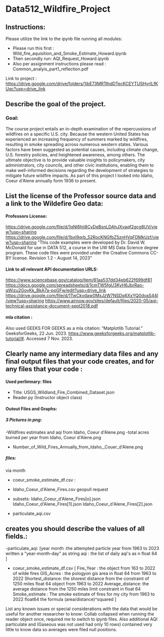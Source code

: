 # Data512_Wildfire_Project

## Instructions:

Please utilize the link to the ipynb file running all modules:
- Please run this first : Wild_fire_aquisition_and_Smoke_Estimate_Howard.ipynb
- Then secondly run: AQI_Request_Howard.ipynb
- Also per assignment instructions please read : Common_analyis_part1_reflection.pdf

Link to project : https://drive.google.com/drive/folders/1ibE73MRTthdDTecKCEYTUSHyrlLfKUqc?usp=drive_link


## Describe the goal of the project.

### Goal:


The course project entails an in-depth examination of the repercussions of wildfires on a specific U.S. city.
Because the western United States has experienced an increasing frequency of summers marked by wildfires, resulting in smoke spreading across numerous western states. Various factors have been suggested as potential causes, including climate change, U.S. forestry policies, and heightened awareness, among others. The ultimate objective is to provide valuable insights to policymakers, city administrators, city councils, and other civic institutions, enabling them to make well-informed decisions regarding the development of strategies to mitigate future wildfire impacts. As part of this project I looked into Idaho, Coeur d'Alene annually form 1936 to present. 

## List the license of the Professor source data and a link to the Wildefire Geo data: 

#### Professors License:
https://drive.google.com/file/d/1qNI6hji8CvDeBsnLDAhJXvaqf2gcg8UV/view?usp=sharing
https://drive.google.com/file/d/1bxl9qrb_52RocKNGfbZ5znHVqFDMkUzf/view?usp=sharing
"This code examples were developed by Dr. David W. McDonald for use in DATA 512, a course in the UW MS Data Science degree program. These code files were provided under the Creative Commons CC-BY license. Revision 1.2 - August 14, 2023"

#### Link to all relevant API documentation URLS: 
https://www.sciencebase.gov/catalog/item/61aa537dd34eb622f699df81
https://docs.google.com/spreadsheets/d/1cmTW5fgU3KyH6JbrRao-qWjzu2GovKk_BkA7a-poGFw/edit?usp=drive_link
https://drive.google.com/file/d/1TwCkvdaw0MxJzW7NSDg6XxYQ0dvaS44I/view?usp=sharing
https://www.airnow.gov/sites/default/files/2020-05/aqi-technical-assistance-document-sept2018.pdf

#### mla citation :
Also used  GEEKS FOR GEEKS as a mla citation:
“Matplotlib Tutorial.” GeeksforGeeks, 22 Jun. 2023. https://www.geeksforgeeks.org/matplotlib-tutorial/#. Accessed 7 Nov. 2023. 


## Clearly name any intermediary data files and any final output files that your code creates, and for any files that your code :


#### Used perlimnary: files

- Title: USGS_Wildland_Fire_Combined_Dataset.json
- Reader.py (Instructor object class) 

#### Outout Files and Graphs:

##### 3 Pictures in png:

-Wildfires estimates and aqi from Idaho, Coeur d'Alene.png
-total acres burned per year from Idaho, Coeur d'Alene.png
- Number_of_Wild_Fires_Annually_from_Idaho,_Couer_d'Alene.png

#####  files: 
via month
 - coeur_smoke_estimate_df.csv :
- Idaho_Coeur_d'Alene_Fires.csv geopull request
- subsets:
Idaho_Coeur_d'Alene_Fires[o].json
Idaho_Coeur_d'Alene_Fires[1].json
Idaho_Coeur_d'Alene_Fires[2].json

- particulate_aqi.csv
 
## creates you should describe the values of all fields.:

-particulate_aqi: 
[year month :the attempted particle year from 1963 to 2023 written a "year-month-day" as string
 aqi : the list of daily aqi's as n float 64
]

- coeur_smoke_estimate_df.csv
[ Fire_Year : the object from 163 to 2022 of wilde fires 
GIS_Acres : the pologyon gis area in float 64 from 1963 to 2022
Shortest_distance: the shorest distance from the constraint of 1250 miles float 64 object from 1963 to 2022
Average_distance: the average distance from the 1250 miles limit constraint in float 64
Smoke_estimate : The smoke estimate of fires for my city from 1963 to 2022 float64 the formula (area/distance)^squared
 ]

 List any known issues or special considerations with the data that would be useful for another researcher to know:
Collab collapsed when running the reader object once, required me to switch to ipynb files. Also additional AQI particulate and (Gaseous was not used had only 10 rows) contained very little to know data so averages were filed null positions. 
